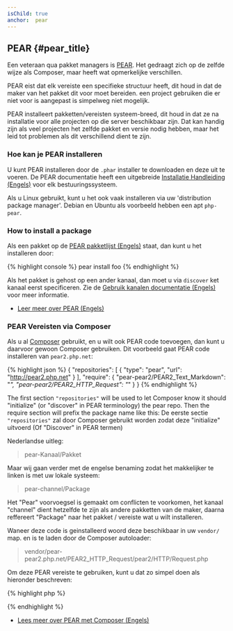 ```yaml
---
isChild: true
anchor:  pear
---
```


## PEAR {#pear_title}

Een veteraan qua pakket managers is [PEAR][1]. Het gedraagt zich op de zelfde wijze als Composer, maar heeft wat opmerkelijke verschillen.

PEAR eist dat elk vereiste een specifieke structuur heeft, dit houd in dat de maker van het pakket dit voor moet bereiden. een project gebruiken die er niet voor is aangepast is simpelweg niet mogelijk.

PEAR installeert pakketten/vereisten systeem-breed, dit houd in dat ze na installatie voor alle projecten op die server beschikbaar zijn. Dat kan handig zijn als veel projecten het zelfde pakket en versie nodig hebben, maar het leid tot problemen als dit verschillend dient te zijn.

### Hoe kan je PEAR installeren

U kunt PEAR installeren door de `.phar` installer te downloaden en deze uit te voeren. De PEAR documentatie heeft een uitgebreide [Installatie Handleiding (Engels)][2] voor elk bestuuringssysteem.

Als u Linux gebruikt, kunt u het ook vaak installeren via uw 'distribution package manager'. Debian en Ubuntu als voorbeeld hebben een apt `php-pear`.

### How to install a package

Als een pakket op de [PEAR pakketlijst (Engels)][3] staat, dan kunt u het installeren door:

{% highlight console %}
pear install foo
{% endhighlight %}

Als het pakket is gehost op een ander kanaal, dan moet u via `discover` ket kanaal eerst specificeren. Zie de [Gebruik kanalen documentatie (Engels)][4] voor meer informatie.

* [Leer meer over PEAR (Engels)][1]

### PEAR Vereisten via Composer

Als u al [Composer][5] gebruikt, en u wilt ook PEAR code toevoegen, dan kunt u daarvoor gewoon Composer gebruiken. Dit voorbeeld gaat PEAR code installeren van `pear2.php.net`:

{% highlight json %}
{
    "repositories": [
        {
            "type": "pear",
            "url": "http://pear2.php.net"
        }
    ],
    "require": {
        "pear-pear2/PEAR2_Text_Markdown": "*",
        "pear-pear2/PEAR2_HTTP_Request": "*"
    }
}
{% endhighlight %}

The first section `"repositories"` will be used to let Composer know it should "initialize" (or "discover" in PEAR
terminology) the pear repo. Then the require section will prefix the package name like this:
De eerste sectie `"repositories"` zal door Composer gebruikt worden zodat deze "initialize" uitvoerd (Of "Discover" in PEAR termen)

Nederlandse uitleg:
> pear-Kanaal/Pakket

Maar wij gaan verder met de engelse benaming zodat het makkelijker te linken is met uw lokale systeem:
> pear-channel/Package

Het "Pear" voorvoegsel is gemaakt om conflicten te voorkomen, het kanaal "channel" dient hetzelfde te zijn als andere pakketten van de maker, daarna reffereert "Package" naar het pakket / vereiste wat u wilt installeren.

Waneer deze code is geinstalleerd woord deze beschikbaar in uw `vendor/` map. en is te laden door de Composer autoloader:

> vendor/pear-pear2.php.net/PEAR2_HTTP_Request/pear2/HTTP/Request.php

Om deze PEAR vereiste te gebruiken, kunt u dat zo simpel doen als hieronder beschreven:

{% highlight php %}
<?php
$request = new pear2\HTTP\Request();
?>
{% endhighlight %}

* [Lees meer over PEAR met Composer (Engels)][6]


[1]: http://pear.php.net/
[2]: http://pear.php.net/manual/en/installation.getting.php
[3]: http://pear.php.net/packages.php
[4]: http://pear.php.net/manual/en/guide.users.commandline.channels.php
[5]: /#composer_and_packagist
[6]: http://getcomposer.org/doc/05-repositories.md#pear
